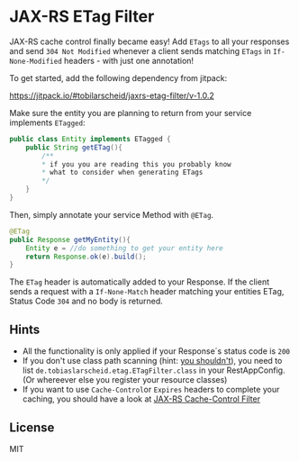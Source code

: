# JAX-RS ETag Filter

JAX-RS cache control finally became easy! Add ``ETags`` to all your responses and send ``304 Not Modified`` whenever a client sends matching ``ETags`` in ``If-None-Modified`` headers - with just one annotation!

To get started, add the following dependency from jitpack:

https://jitpack.io/#tobilarscheid/jaxrs-etag-filter/v-1.0.2

Make sure the entity you are planning to return from your service implements `ETagged`:

```java
public class Entity implements ETagged {
    public String getETag(){
        /**
        * if you you are reading this you probably know
        * what to consider when generating ETags
        */
    }
}
```

Then, simply annotate your service Method with `@ETag`.

```java
@ETag
public Response getMyEntity(){
    Entity e = //do something to get your entity here
    return Response.ok(e).build();
}
```

The `ETag` header is automatically added to your Response. If the client sends a request with a `If-None-Match` header matching your entities ETag, Status Code `304` and no body is returned.

## Hints
  - All the functionality is only applied if your Response´s status code is `200`
  - If you don't use class path scanning (hint: [you shouldn't]), you need to list `de.tobiaslarscheid.etag.ETagFilter.class` in your RestAppConfig. (Or whereever else you register your resource classes)
  - If you want to use `Cache-Control`or `Expires` headers to complete your caching, you should have a look at [JAX-RS Cache-Control Filter](https://github.com/tobilarscheid/jaxrs-cache-control-filter)

License
----

MIT

   [you shouldn't]: <https://blogs.oracle.com/japod/entry/when_to_use_jax_rs>

